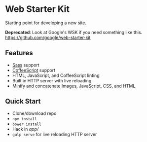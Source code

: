 # Web Starter Kit

Starting point for developing a new site.

**Deprecated**: Look at Google's WSK if you need something like this. https://github.com/google/web-starter-kit

## Features

* [Sass](http://sass-lang.com/) support
* [CoffeeScript](http://coffeescript.org/) support
* HTML, JavaScript, and CoffeeScript linting
* Built in HTTP server with live reloading
* Minify and concatenate Images, JavaScript, CSS, and HTML

## Quick Start

* Clone/download repo
* `npm install`
* `bower install`
* Hack in *app/*
* `gulp serve` for live reloading HTTP server
